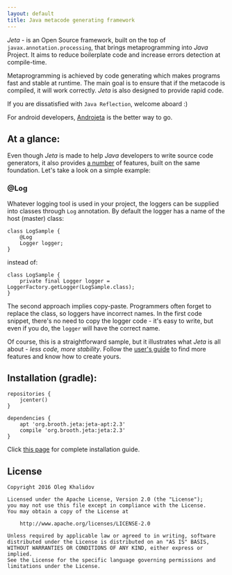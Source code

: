 ```yaml
---
layout: default
title: Java metacode generating framework
---
```


*Jeta* - is an Open Source framework, built on the top of `javax.annotation.processing`, that brings metaprogramming into *Java* Project. It aims to reduce boilerplate code and increase errors detection at compile-time.

Metaprogramming is achieved by code generating which makes programs fast and stable at runtime. The main goal is to ensure that if the metacode is compiled, it will work correctly. *Jeta* is also designed to provide rapid code.

If you are dissatisfied with `Java Reflection`, welcome aboard :)

<div class="alert alert-success" role="alert">
For android developers, <a href="/guide/androjeta/overview.html">Androjeta</a> is the better way to go.
</div>

At a glance:
--------
Even though *Jeta* is made to help *Java* developers to write source code generators, it also provides [a number](/guide.html) of features, built on the same foundation. Let's take a look on a simple example:

### @Log
Whatever logging tool is used in your project, the loggers can be supplied into classes through `Log` annotation. By default the logger has a name of the host (master) class:

    class LogSample {
        @Log
        Logger logger;
    }

instead of:

    class LogSample {
        private final Logger logger = LoggerFactory.getLogger(LogSample.class);
    }

The second approach implies copy-paste. Programmers often forget to replace the class, so loggers have incorrect names. In the first code snippet, there's no need to copy the logger code - it's easy to write, but even if you do, the `logger` will have the correct name.

Of course, this is a straightforward sample, but it illustrates what *Jeta* is all about - *less code, more stability*. Follow the [user's guide](/guide.html) to find more features and know how to create yours.

Installation (gradle):
----------------------

    repositories {
        jcenter()
    }

    dependencies {
        apt 'org.brooth.jeta:jeta-apt:2.3'
        compile 'org.brooth.jeta:jeta:2.3'
    }

Click [this page](/guide/install.html) for complete installation guide.


License
-------

    Copyright 2016 Oleg Khalidov

    Licensed under the Apache License, Version 2.0 (the "License");
    you may not use this file except in compliance with the License.
    You may obtain a copy of the License at

        http://www.apache.org/licenses/LICENSE-2.0

    Unless required by applicable law or agreed to in writing, software
    distributed under the License is distributed on an "AS IS" BASIS,
    WITHOUT WARRANTIES OR CONDITIONS OF ANY KIND, either express or implied.
    See the License for the specific language governing permissions and
    limitations under the License.

